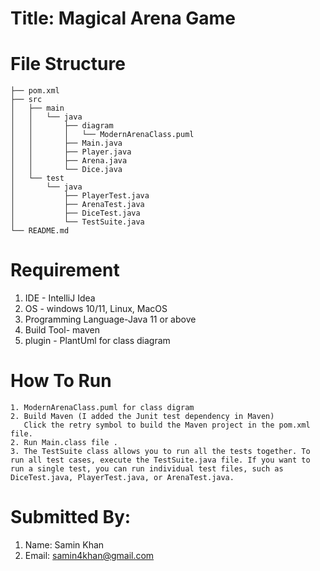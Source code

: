 Title: Magical Arena Game
===================

 File Structure
   =================


``` 
├── pom.xml
├── src
│   ├── main
│   │   └── java
│   │       ├── diagram
│   │       │   └── ModernArenaClass.puml
│   │       ├── Main.java
│   │       ├── Player.java
│   │       ├── Arena.java
│   │       └── Dice.java
│   └── test
│       └── java
│           ├── PlayerTest.java
│           ├── ArenaTest.java
│           ├── DiceTest.java
│           └── TestSuite.java
└── README.md
```

Requirement
   ===============
   1. IDE - IntelliJ Idea
   2. OS - windows 10/11, Linux, MacOS
   3. Programming Language-Java 11 or above
   4. Build Tool- maven
   5. plugin - PlantUml for class diagram

How To Run
   =============
    1. ModernArenaClass.puml for class digram
    2. Build Maven (I added the Junit test dependency in Maven)
       Click the retry symbol to build the Maven project in the pom.xml file.
    2. Run Main.class file .
    3. The TestSuite class allows you to run all the tests together. To run all test cases, execute the TestSuite.java file. If you want to run a single test, you can run individual test files, such as DiceTest.java, PlayerTest.java, or ArenaTest.java.


Submitted By:
==============
 1. Name: Samin Khan
2. Email: samin4khan@gmail.com
